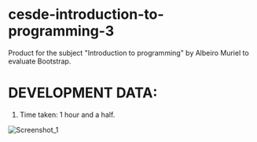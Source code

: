 # cesde-introduction-to-programming-3

Product for the subject "Introduction to programming" by Albeiro Muriel to evaluate Bootstrap. 

# DEVELOPMENT DATA:
1. Time taken: 1 hour and a half.

![Screenshot_1](https://github.com/andresha20/cesde-introduction-to-programming-3/assets/80694673/6c0b342d-faa9-4c96-b09f-59726067e1ce)
